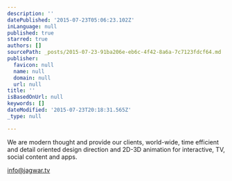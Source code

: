 ```yaml
---
description: ''
datePublished: '2015-07-23T05:06:23.102Z'
inLanguage: null
published: true
starred: true
authors: []
sourcePath: _posts/2015-07-23-91ba206e-eb6c-4f42-8a6a-7c7123fdcf64.md
publisher:
  favicon: null
  name: null
  domain: null
  url: null
title: ''
isBasedOnUrl: null
keywords: []
dateModified: '2015-07-23T20:18:31.565Z'
_type: null

---
```

We are modern thought and provide our clients, world-wide, time efficient and detail oriented design direction and 2D-3D animation for interactive, TV, social content and apps.

info@jagwar.tv